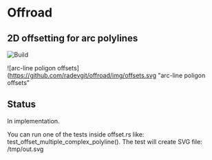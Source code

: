 # Offroad

## 2D offsetting for arc polylines

![Build](https://github.com/radevgit/offroad/actions/workflows/rust.yml/badge.svg)

![arc-line poligon offsets](https://github.com/radevgit/offroad/img/offsets.svg "arc-line poligon offsets"


## Status

In implementation.

You can run one of the tests inside offset.rs like: test_offset_multiple_complex_polyline().
The test will create SVG file: /tmp/out.svg
